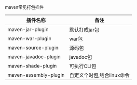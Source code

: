 maven常见打包插件

插件名称|备注
----|----
maven-jar-plugin|默认打成jar包
maven-war-plugin|war包
maven-source-plugin|源码包
maven-javadoc-plugin|javadoc包
maven-shade-plugin|可执行CLI包
maven-assembly-plugin|自定义个时包,结合linux命令